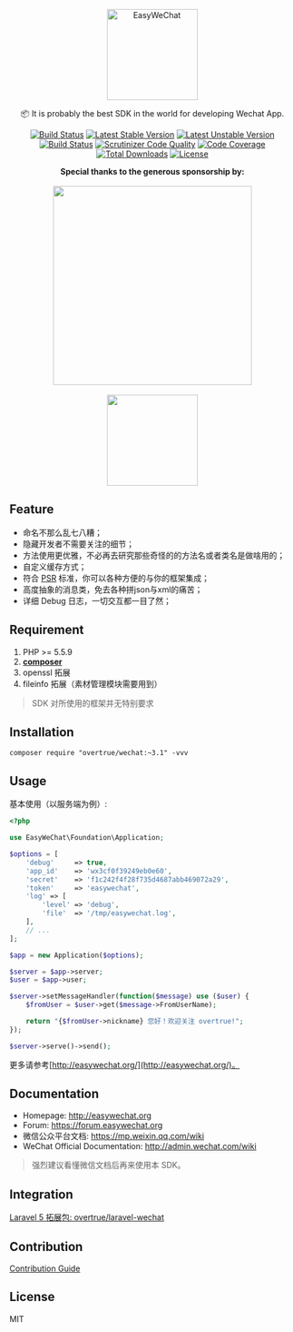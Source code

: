 <p align="center">
<a href="https://easywechat.org/">
<img src="https://easywechat.org/logo.svg" alt="EasyWeChat" width="160">
</a>

<p align="center">📦 It is probably the best SDK in the world for developing Wechat App.</p>

<p align="center">
<a href="https://travis-ci.org/overtrue/wechat"><img src="https://travis-ci.org/overtrue/wechat.svg?branch=master" alt="Build Status"></a>
<a href="https://packagist.org/packages/overtrue/wechat"><img src="https://poser.pugx.org/overtrue/wechat/v/stable.svg" alt="Latest Stable Version"></a>
<a href="https://packagist.org/packages/overtrue/wechat"><img src="https://poser.pugx.org/overtrue/wechat/v/unstable.svg" alt="Latest Unstable Version"></a>
<a href="https://scrutinizer-ci.com/g/overtrue/wechat/build-status/master"><img src="https://scrutinizer-ci.com/g/overtrue/wechat/badges/build.png?b=master" alt="Build Status"></a>
<a href="https://scrutinizer-ci.com/g/overtrue/wechat/?branch=master"><img src="https://scrutinizer-ci.com/g/overtrue/wechat/badges/quality-score.png?b=master" alt="Scrutinizer Code Quality"></a>
<a href="https://scrutinizer-ci.com/g/overtrue/wechat/?branch=master"><img src="https://scrutinizer-ci.com/g/overtrue/wechat/badges/coverage.png?b=master" alt="Code Coverage"></a>
<a href="https://packagist.org/packages/overtrue/wechat"><img src="https://poser.pugx.org/overtrue/wechat/downloads" alt="Total Downloads"></a>
<a href="https://packagist.org/packages/overtrue/wechat"><img src="https://poser.pugx.org/overtrue/wechat/license" alt="License"></a>
</p>

</div>

<p align="center">
    <b>Special thanks to the generous sponsorship by:</b>
    <br><br>
    <a href="https://www.yousails.com">
      <img src="https://yousails.com/banners/brand.png" width=350>
    </a>
    <br><br>
    <a href="https://laravist.com">
      <img width="160" src="https://o0dpls1ru.qnssl.com/laravist.com-logo.png">
    </a>
</p>



## Feature

 - 命名不那么乱七八糟；
 - 隐藏开发者不需要关注的细节；
 - 方法使用更优雅，不必再去研究那些奇怪的的方法名或者类名是做啥用的；
 - 自定义缓存方式；
 - 符合 [PSR](https://github.com/php-fig/fig-standards) 标准，你可以各种方便的与你的框架集成；
 - 高度抽象的消息类，免去各种拼json与xml的痛苦；
 - 详细 Debug 日志，一切交互都一目了然；

## Requirement

1. PHP >= 5.5.9
2. **[composer](https://getcomposer.org/)**
3. openssl 拓展
4. fileinfo 拓展（素材管理模块需要用到）

> SDK 对所使用的框架并无特别要求

## Installation

```shell
composer require "overtrue/wechat:~3.1" -vvv
```

## Usage

基本使用（以服务端为例）:

```php
<?php

use EasyWeChat\Foundation\Application;

$options = [
    'debug'     => true,
    'app_id'    => 'wx3cf0f39249eb0e60',
    'secret'    => 'f1c242f4f28f735d4687abb469072a29',
    'token'     => 'easywechat',
    'log' => [
        'level' => 'debug',
        'file'  => '/tmp/easywechat.log',
    ],
    // ...
];

$app = new Application($options);

$server = $app->server;
$user = $app->user;

$server->setMessageHandler(function($message) use ($user) {
    $fromUser = $user->get($message->FromUserName);

    return "{$fromUser->nickname} 您好！欢迎关注 overtrue!";
});

$server->serve()->send();
```

更多请参考[http://easywechat.org/](http://easywechat.org/)。

## Documentation

- Homepage: http://easywechat.org
- Forum: https://forum.easywechat.org
- 微信公众平台文档: https://mp.weixin.qq.com/wiki
- WeChat Official Documentation: http://admin.wechat.com/wiki

> 强烈建议看懂微信文档后再来使用本 SDK。

## Integration

[Laravel 5 拓展包: overtrue/laravel-wechat](https://github.com/overtrue/laravel-wechat)

## Contribution

[Contribution Guide](.github/CONTRIBUTING.md)

## License

MIT
